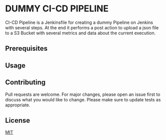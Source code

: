 # DUMMY CI-CD PIPELINE

CI-CD Pipeline is a Jenkinsfile for creating a dummy Pipeline on Jenkins with several steps.
At the end it performs a post action to upload a json file to a S3 Bucket with several metrics and data about the current execution.

## Prerequisites


## Usage



## Contributing

Pull requests are welcome. For major changes, please open an issue first to discuss what you would like to change.
Please make sure to update tests as appropriate.

## License

[MIT](https://choosealicense.com/licenses/mit/)

